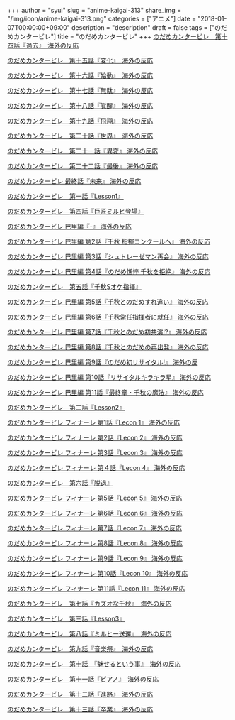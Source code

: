 +++
author = "syui"
slug = "anime-kaigai-313"
share_img = "/img/icon/anime-kaigai-313.png"
categories = ["アニメ"]
date = "2018-01-07T00:00:00+09:00"
description = "description"
draft = false
tags = ["のだめカンタービレ"]
title = "のだめカンタービレ"
+++
<a href="http://sotohan.blog.fc2.com/blog-entry-100.html" rel="nofollow" target="_blank" title="のだめカンタービレ　第十四話『過去』　海外の反応">のだめカンタービレ　第十四話『過去』　海外の反応</a>

<a href="http://sotohan.blog.fc2.com/blog-entry-108.html" rel="nofollow" target="_blank" title="のだめカンタービレ　第十五話『変化』　海外の反応">のだめカンタービレ　第十五話『変化』　海外の反応</a>

<a href="http://sotohan.blog.fc2.com/blog-entry-115.html" rel="nofollow" target="_blank" title="のだめカンタービレ　第十六話『始動』　海外の反応">のだめカンタービレ　第十六話『始動』　海外の反応</a>

<a href="http://sotohan.blog.fc2.com/blog-entry-123.html" rel="nofollow" target="_blank" title="のだめカンタービレ　第十七話『無駄』　海外の反応">のだめカンタービレ　第十七話『無駄』　海外の反応</a>

<a href="http://sotohan.blog.fc2.com/blog-entry-132.html" rel="nofollow" target="_blank" title="のだめカンタービレ　第十八話『覚醒』　海外の反応">のだめカンタービレ　第十八話『覚醒』　海外の反応</a>

<a href="http://sotohan.blog.fc2.com/blog-entry-142.html" rel="nofollow" target="_blank" title="のだめカンタービレ　第十九話『飛翔』　海外の反応">のだめカンタービレ　第十九話『飛翔』　海外の反応</a>

<a href="http://sotohan.blog.fc2.com/blog-entry-148.html" rel="nofollow" target="_blank" title="のだめカンタービレ　第二十話『世界』　海外の反応">のだめカンタービレ　第二十話『世界』　海外の反応</a>

<a href="http://sotohan.blog.fc2.com/blog-entry-160.html" rel="nofollow" target="_blank" title="のだめカンタービレ　第二十一話『異変』 海外の反応">のだめカンタービレ　第二十一話『異変』 海外の反応</a>

<a href="http://sotohan.blog.fc2.com/blog-entry-164.html" rel="nofollow" target="_blank" title="のだめカンタービレ　第二十二話『最後』 海外の反応">のだめカンタービレ　第二十二話『最後』 海外の反応</a>

<a href="http://sotohan.blog.fc2.com/blog-entry-170.html" rel="nofollow" target="_blank" title="のだめカンタービレ 最終話『未来』 海外の反応">のだめカンタービレ 最終話『未来』 海外の反応</a>

<a href="http://sotohan.blog.fc2.com/blog-entry-2.html" rel="nofollow" target="_blank" title="のだめカンタービレ　第一話『Lesson1』">のだめカンタービレ　第一話『Lesson1』</a>

<a href="http://sotohan.blog.fc2.com/blog-entry-20.html" rel="nofollow" target="_blank" title="のだめカンタービレ　第四話『巨匠ミルヒ登場』">のだめカンタービレ　第四話『巨匠ミルヒ登場』</a>

<a href="http://sotohan.blog.fc2.com/blog-entry-235.html" rel="nofollow" target="_blank" title="のだめカンタービレ 巴里編『-』 海外の反応">のだめカンタービレ 巴里編『-』 海外の反応</a>

<a href="http://sotohan.blog.fc2.com/blog-entry-243.html" rel="nofollow" target="_blank" title="のだめカンタービレ 巴里編 第2話『千秋 指揮コンクールへ』 海外の反応">のだめカンタービレ 巴里編 第2話『千秋 指揮コンクールへ』 海外の反応</a>

<a href="http://sotohan.blog.fc2.com/blog-entry-251.html" rel="nofollow" target="_blank" title="のだめカンタービレ 巴里編 第3話『シュトレーゼマン再会』 海外の反応">のだめカンタービレ 巴里編 第3話『シュトレーゼマン再会』 海外の反応</a>

<a href="http://sotohan.blog.fc2.com/blog-entry-257.html" rel="nofollow" target="_blank" title="のだめカンタービレ 巴里編 第4話『のだめ憔悴 千秋を拒絶』 海外の反応">のだめカンタービレ 巴里編 第4話『のだめ憔悴 千秋を拒絶』 海外の反応</a>

<a href="http://sotohan.blog.fc2.com/blog-entry-26.html" rel="nofollow" target="_blank" title="のだめカンタービレ　第五話『千秋Sオケ指揮』">のだめカンタービレ　第五話『千秋Sオケ指揮』</a>

<a href="http://sotohan.blog.fc2.com/blog-entry-263.html" rel="nofollow" target="_blank" title="のだめカンタービレ 巴里編 第5話『千秋とのだめすれ違い』 海外の反応">のだめカンタービレ 巴里編 第5話『千秋とのだめすれ違い』 海外の反応</a>

<a href="http://sotohan.blog.fc2.com/blog-entry-269.html" rel="nofollow" target="_blank" title=" のだめカンタービレ 巴里編 第6話『千秋常任指揮者に就任』 海外の反応"> のだめカンタービレ 巴里編 第6話『千秋常任指揮者に就任』 海外の反応</a>

<a href="http://sotohan.blog.fc2.com/blog-entry-275.html" rel="nofollow" target="_blank" title="のだめカンタービレ 巴里編 第7話『千秋とのだめ初共演!?』 海外の反応">のだめカンタービレ 巴里編 第7話『千秋とのだめ初共演!?』 海外の反応</a>

<a href="http://sotohan.blog.fc2.com/blog-entry-280.html" rel="nofollow" target="_blank" title="のだめカンタービレ 巴里編 第8話『千秋とのだめの再出発』 海外の反応">のだめカンタービレ 巴里編 第8話『千秋とのだめの再出発』 海外の反応</a>

<a href="http://sotohan.blog.fc2.com/blog-entry-287.html" rel="nofollow" target="_blank" title="のだめカンタービレ 巴里編 第9話『のだめ初リサイタル!』 海外の反">のだめカンタービレ 巴里編 第9話『のだめ初リサイタル!』 海外の反</a>

<a href="http://sotohan.blog.fc2.com/blog-entry-292.html" rel="nofollow" target="_blank" title="のだめカンタービレ 巴里編 第10話『リサイタルキラキラ星』 海外の反応">のだめカンタービレ 巴里編 第10話『リサイタルキラキラ星』 海外の反応</a>

<a href="http://sotohan.blog.fc2.com/blog-entry-297.html" rel="nofollow" target="_blank" title="のだめカンタービレ 巴里編 第11話『最終章・千秋の魔法』 海外の反応">のだめカンタービレ 巴里編 第11話『最終章・千秋の魔法』 海外の反応</a>

<a href="http://sotohan.blog.fc2.com/blog-entry-3.html" rel="nofollow" target="_blank" title="のだめカンタービレ　第二話『Lesson2』">のだめカンタービレ　第二話『Lesson2』</a>

<a href="http://sotohan.blog.fc2.com/blog-entry-302.html" rel="nofollow" target="_blank" title="のだめカンタービレ フィナーレ 第1話『Lecon 1』 海外の反応">のだめカンタービレ フィナーレ 第1話『Lecon 1』 海外の反応</a>

<a href="http://sotohan.blog.fc2.com/blog-entry-307.html" rel="nofollow" target="_blank" title="のだめカンタービレ フィナーレ 第2話『Lecon 2』 海外の反応">のだめカンタービレ フィナーレ 第2話『Lecon 2』 海外の反応</a>

<a href="http://sotohan.blog.fc2.com/blog-entry-311.html" rel="nofollow" target="_blank" title="のだめカンタービレ フィナーレ 第3話『Lecon 3』 海外の反応">のだめカンタービレ フィナーレ 第3話『Lecon 3』 海外の反応</a>

<a href="http://sotohan.blog.fc2.com/blog-entry-317.html" rel="nofollow" target="_blank" title="のだめカンタービレ フィナーレ 第４話『Lecon 4』 海外の反応">のだめカンタービレ フィナーレ 第４話『Lecon 4』 海外の反応</a>

<a href="http://sotohan.blog.fc2.com/blog-entry-32.html" rel="nofollow" target="_blank" title="のだめカンタービレ　第六話『脱退』">のだめカンタービレ　第六話『脱退』</a>

<a href="http://sotohan.blog.fc2.com/blog-entry-323.html" rel="nofollow" target="_blank" title=" のだめカンタービレ フィナーレ 第5話『Lecon 5』 海外の反応"> のだめカンタービレ フィナーレ 第5話『Lecon 5』 海外の反応</a>

<a href="http://sotohan.blog.fc2.com/blog-entry-329.html" rel="nofollow" target="_blank" title="のだめカンタービレ フィナーレ 第6話『Lecon 6』 海外の反応">のだめカンタービレ フィナーレ 第6話『Lecon 6』 海外の反応</a>

<a href="http://sotohan.blog.fc2.com/blog-entry-336.html" rel="nofollow" target="_blank" title="のだめカンタービレ フィナーレ 第7話『Lecon 7』 海外の反応">のだめカンタービレ フィナーレ 第7話『Lecon 7』 海外の反応</a>

<a href="http://sotohan.blog.fc2.com/blog-entry-340.html" rel="nofollow" target="_blank" title="のだめカンタービレ フィナーレ 第8話『Lecon 8』 海外の反応">のだめカンタービレ フィナーレ 第8話『Lecon 8』 海外の反応</a>

<a href="http://sotohan.blog.fc2.com/blog-entry-345.html" rel="nofollow" target="_blank" title="のだめカンタービレ フィナーレ 第9話『Lecon 9』 海外の反応">のだめカンタービレ フィナーレ 第9話『Lecon 9』 海外の反応</a>

<a href="http://sotohan.blog.fc2.com/blog-entry-349.html" rel="nofollow" target="_blank" title="のだめカンタービレ フィナーレ 第10話『Lecon 10』 海外の反応">のだめカンタービレ フィナーレ 第10話『Lecon 10』 海外の反応</a>

<a href="http://sotohan.blog.fc2.com/blog-entry-354.html" rel="nofollow" target="_blank" title="のだめカンタービレ フィナーレ 第11話『Lecon 11』 海外の反応">のだめカンタービレ フィナーレ 第11話『Lecon 11』 海外の反応</a>

<a href="http://sotohan.blog.fc2.com/blog-entry-38.html" rel="nofollow" target="_blank" title="のだめカンタービレ　第七話『カズオな千秋』　海外の反応">のだめカンタービレ　第七話『カズオな千秋』　海外の反応</a>

<a href="http://sotohan.blog.fc2.com/blog-entry-4.html" rel="nofollow" target="_blank" title="のだめカンタービレ　第三話『Lesson3』">のだめカンタービレ　第三話『Lesson3』</a>

<a href="http://sotohan.blog.fc2.com/blog-entry-43.html" rel="nofollow" target="_blank" title="のだめカンタービレ　第八話『ミルヒー送還』　海外の反応">のだめカンタービレ　第八話『ミルヒー送還』　海外の反応</a>

<a href="http://sotohan.blog.fc2.com/blog-entry-52.html" rel="nofollow" target="_blank" title="のだめカンタービレ　第九話『音楽祭』　海外の反応">のだめカンタービレ　第九話『音楽祭』　海外の反応</a>

<a href="http://sotohan.blog.fc2.com/blog-entry-61.html" rel="nofollow" target="_blank" title="のだめカンタービレ　第十話　『魅せるという事』　海外の反応">のだめカンタービレ　第十話　『魅せるという事』　海外の反応</a>

<a href="http://sotohan.blog.fc2.com/blog-entry-72.html" rel="nofollow" target="_blank" title="のだめカンタービレ　第十一話『ピアノ』　海外の反応">のだめカンタービレ　第十一話『ピアノ』　海外の反応</a>

<a href="http://sotohan.blog.fc2.com/blog-entry-82.html" rel="nofollow" target="_blank" title="のだめカンタービレ　第十二話『進路』　海外の反応">のだめカンタービレ　第十二話『進路』　海外の反応</a>

<a href="http://sotohan.blog.fc2.com/blog-entry-91.html" rel="nofollow" target="_blank" title="のだめカンタービレ　第十三話『卒業』　海外の反応">のだめカンタービレ　第十三話『卒業』　海外の反応</a>
